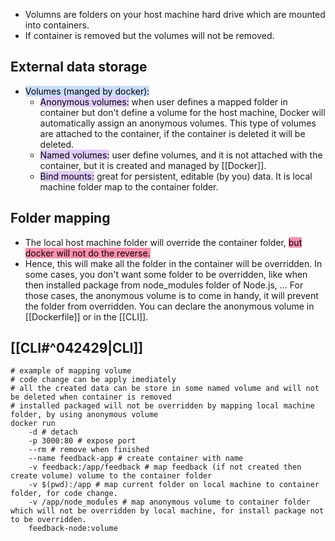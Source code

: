 - Volumns are folders on your host machine hard drive which are mounted into containers.
- If container is removed but the volumes will not be removed.
## External data storage
- <mark style="background: #ADCCFFA6;">Volumes (manged by docker):</mark>
	- <mark style="background: #D2B3FFA6;">Anonymous volumes:</mark> when user defines a mapped folder in container but don't define a volume for the host machine, Docker will automatically assign an anonymous volumes. This type of volumes are attached to the container, if the container is deleted it will be deleted.
	- <mark style="background: #D2B3FFA6;">Named volumes:</mark> user define volumes, and it is not attached with the container, but it is created and managed by [[Docker]].
	- <mark style="background: #D2B3FFA6;">Bind mounts:</mark> great for persistent, editable (by you) data. It is local machine folder map to the container folder.
## Folder mapping
- The local host machine folder will override the container folder, <mark style="background: #FF5582A6;">but docker will not do the reverse.</mark>
- Hence, this will make all the folder in the container will be overridden. In some cases, you don't want some folder to be overridden, like when then installed package from node_modules folder of Node.js, ... For those cases, the anonymous volume is to come in handy, it will prevent the folder from overridden. You can declare the anonymous volume in [[Dockerfile]] or in the [[CLI]].
## [[CLI#^042429|CLI]]
```shell
# example of mapping volume
# code change can be apply imediately
# all the created data can be store in some named volume and will not be deleted when container is removed
# installed packaged will not be overridden by mapping local machine folder, by using anonymous volume
docker run
	-d # detach
	-p 3000:80 # expose port
	--rm # remove when finished
	--name feedback-app # create container with name
	-v feedback:/app/feedback # map feedback (if not created then create volume) volume to the container folder
	-v $(pwd):/app # map current folder on local machine to container folder, for code change.
	-v /app/node_modules # map anonymous volume to container folder which will not be overridden by local machine, for install package not to be overridden.
	feedback-node:volume
```


